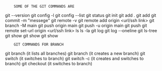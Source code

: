         SOME OF THE GIT COMMANDS ARE

git --version
git config -l
git config --list
git status
git init
git add .
git add <file name>
git commit -m "messege"
git remote -v
git remote add origin <url/ssh link>
git branch -M main
git push origin main
git push -u origin main
git push
git remote set-url origin <url/ssh link>
ls
ls -la
git log
git log --oneline
git ls-tree <commit hash>
git show <blob>
git show <commit hash>
git show <commit id>


        GIT COMMANDS FOR BRANCH

git branch   (it lists all branches)
git branch <name>   (it creates a new branch)
git switch <name>   (it switches to <name> branch)
git switch -c <name>    (it creates and switches to <name> branch)
git checkout <name>     (it switches to <name> branch)
